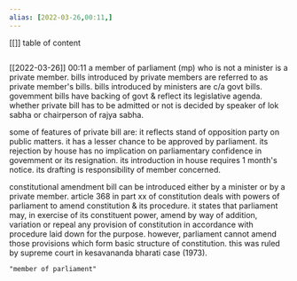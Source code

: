 ```yaml
---
alias: [2022-03-26,00:11,]
---
```

[[]]
table of content
```toc
```

[[2022-03-26]] 00:11
a member of parliament (mp) who is not a minister is a private member.
bills introduced by private members are referred to as private member's bills.
bills introduced by ministers are c/a govt bills.
govemment bills have backing of govt & reflect its legislative agenda.
whether private bill has to be admitted or not is decided by speaker of lok sabha or chairperson of rajya sabha.

some of features of private bill are:
it reflects stand of opposition party on public matters.
it has a lesser chance to be approved by parliament.
its rejection by house has no implication on parliamentary confidence in govemment or its resignation.
its introduction in house requires 1 month's notice.
its drafting is responsibility of member concerned.

constitutional amendment bill can be introduced either by a minister or by a private member.
article 368 in part xx of constitution deals with powers of parliament to amend constitution & its procedure.
it states that parliament may, in exercise of its constituent power, amend by way of addition, variation or repeal any provision of constitution in accordance with procedure laid down for the purpose.
however, parliament cannot amend those provisions which form basic structure of constitution.
this was ruled by supreme court in kesavananda bharati case (1973).
```query
"member of parliament"
```